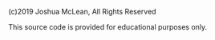 (c)2019 Joshua McLean, All Rights Reserved

This source code is provided for educational purposes only.
